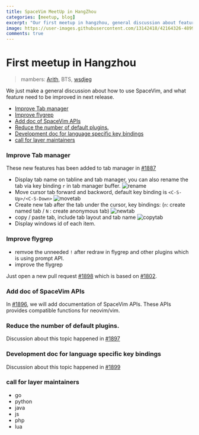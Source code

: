 ```yaml
---
title: SpaceVim MeetUp in HangZhou
categories: [meetup, blog]
excerpt: "Our first meetup in hangzhou, general discussion about features of SpaceVim."
image: https://user-images.githubusercontent.com/13142418/42164326-48994830-7e38-11e8-8bf5-44adc65b514a.jpg
comments: true
---
```


# First meetup in Hangzhou

> mambers: [Arith](https://github.com/icearith), BTS, [wsdjeg](https://github.com/wsdjeg)

We just make a general discussion about how to use SpaceVim, and what feature need to be improved in next release.

<!-- vim-markdown-toc GFM -->

- [Improve Tab manager](#improve-tab-manager)
- [Improve flygrep](#improve-flygrep)
- [Add doc of SpaceVim APIs](#add-doc-of-spacevim-apis)
- [Reduce the number of default plugins.](#reduce-the-number-of-default-plugins)
- [Development doc for language specific key bindings](#development-doc-for-language-specific-key-bindings)
- [call for layer maintainers](#call-for-layer-maintainers)

<!-- vim-markdown-toc -->

### Improve Tab manager

These new features has been added to tab manager in [#1887](https://github.com/SpaceVim/SpaceVim/pull/1887)

- Display tab name on tabline and tab manager, you can also rename the tab via key binding `r` in tab manager buffer.
![rename](https://user-images.githubusercontent.com/13142418/42123061-26d938aa-7c11-11e8-8e98-b089fbc53f30.gif)
- Move cursor tab forward and backword, default key binding is `<C-S-Up>/<C-S-Down>`
![movetab](https://user-images.githubusercontent.com/13142418/42123107-de3d10c0-7c11-11e8-8ddd-ed20b8925dee.gif)
- Create new tab after the tab under the cursor, key bindings: (`n`: create named tab / `N` : create anonymous tab)
![newtab](https://user-images.githubusercontent.com/13142418/42123504-d1c9e80c-7c18-11e8-8a51-a37fa55abb9b.gif)
- copy / paste tab, include tab layout and tab name
![copytab](https://user-images.githubusercontent.com/13142418/42134628-311b9648-7d72-11e8-9277-e63bbf42502c.gif)
- Display windows id of each item.

### Improve flygrep

- remvoe the unneeded `!` after redraw in flygrep and other plugins which is using prompt API.
- improve the flygrep 

Just open a new pull request [#1898](https://github.com/SpaceVim/SpaceVim/pull/1898) which is based on [#1802](https://github.com/SpaceVim/SpaceVim/pull/1802).

### Add doc of SpaceVim APIs

In [#1896](https://github.com/SpaceVim/SpaceVim/pull/1896), we will add documentation of SpaceVim APIs. These APIs provides
compatible functions for neovim/vim.


### Reduce the number of default plugins.

Discussion about this topic happened in [#1897](https://github.com/SpaceVim/SpaceVim/pull/1897)

### Development doc for language specific key bindings

Discussion about this topic happened in [#1899](https://github.com/SpaceVim/SpaceVim/pull/1899)

### call for layer maintainers

- go
- python
- java
- js
- php
- lua

